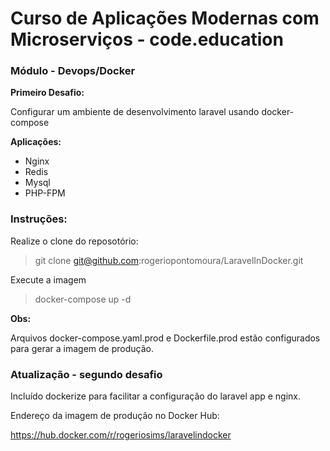 # Curso de Aplicações Modernas com Microserviços - code.education

### Módulo - Devops/Docker

**Primeiro Desafio:**

Configurar um ambiente de desenvolvimento laravel usando docker-compose

**Aplicações:**
* Nginx
* Redis
* Mysql
* PHP-FPM

### Instruções:

Realize o clone do reposotório:
> git clone git@github.com:rogeriopontomoura/LaravelInDocker.git  


Execute a imagem  
> docker-compose up -d  
  
  
  
**Obs:** 

Arquivos docker-compose.yaml.prod e Dockerfile.prod estão configurados para gerar a imagem de produção.
  
  
  
### Atualização - segundo desafio
 
Incluído dockerize para facilitar a configuração do laravel app e nginx.
  
  
Endereço da imagem de produção no Docker Hub: 

https://hub.docker.com/r/rogeriosims/laravelindocker